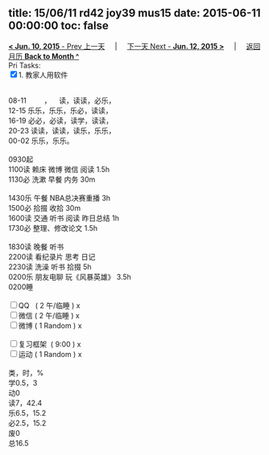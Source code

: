 title: 15/06/11 rd42 joy39 mus15
date: 2015-06-11 00:00:00
toc: false
---
[**< Jun. 10, 2015** - Prev 上一天](/lifelogs/2015/06/d10.html) &nbsp; &nbsp; | &nbsp; &nbsp; [下一天 Next - **Jun. 12, 2015 >**](/lifelogs/2015/06/d12.html) &nbsp; &nbsp; |  &nbsp; &nbsp; [返回月历 **Back to Month ^**](/lifelogs/2015/06/index.html)
<br/>Pri Tasks:</strong><br clear="none"/><input type="checkbox" checked="true" />1. 教家人用软件</div><div><div><br clear="none"/></div>08-11         ，    读，读读，必乐，<br clear="none"/>12-15 乐乐，乐乐，乐必，读读，<br clear="none"/>16-19 必必，必读，读学，读读，<br clear="none"/>20-23 读读，读读，读乐，乐乐，</div><div>00-02 乐乐，乐乐。<br/><div><br clear="none"/></div>0930起<br clear="none"/>1100读 赖床 微博 微信 阅读 1.5h</div><div>1130必 洗漱 早餐 内务 30m</div><div><br/></div><div>1430乐 午餐 NBA总决赛重播 3h</div><div>1500必 拾掇 收拾 30m</div><div>1600读 交通 听书 阅读 昨日总结 1h</div><div>1730必 整理、修改论文 1.5h</div><div><div><br clear="none"/></div>1830读 晚餐 听书</div><div>2200读 看纪录片 思考 日记</div><div>2230读 洗澡 听书 拾掇 5h</div><div>0200乐 朋友电聊 玩《风暴英雄》 3.5h</div><div>0200睡</div><div><br clear="none"/></div><div><input type="checkbox" />QQ   ( 2 午/临睡 ) x<br clear="none"/><input type="checkbox" />微信 ( 2 午/临睡 ) x</div><div><input type="checkbox" />微博 ( 1 Random ) x</div><div><br clear="none"/></div><div><input type="checkbox" />复习框架  ( 9:00 ) x<br clear="none"/></div><div><input type="checkbox" />运动 ( 1 Random ) x</div><div><div><br clear="none"/></div>类，时，%<br clear="none"/>学0.5，3<br clear="none"/>动0<br clear="none"/>读7，42.4<br clear="none"/>乐6.5，15.2<br clear="none"/>必2.5，15.2<br clear="none"/>废0<br clear="none"/>总16.5</div>